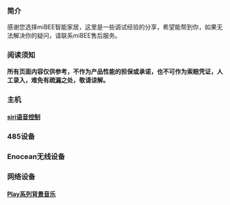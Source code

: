 ### 简介
感谢您选择miBEE智能家居，这里是一些调试经验的分享，希望能帮到你，如果无法解决你的疑问，请联系miBEE售后服务。

### 阅读须知
**所有页面内容仅供参考，不作为产品性能的担保或承诺，也不可作为索赔凭证，人工录入，难免有疏漏之处，敬请谅解。**

### 主机
#### [siri语音控制](https://github.com/mibeeiot/mibeeiot.github.io/wiki/Siri)

### 485设备

### Enocean无线设备

### 网络设备
#### [Play系列背景音乐](https://github.com/mibeeiot/mibeeiot.github.io/wiki/PlayMusic)



